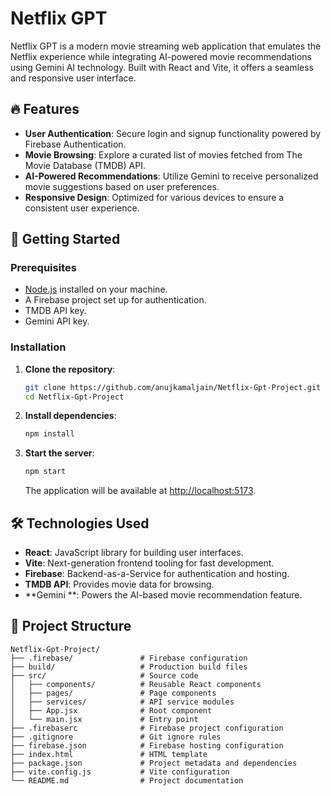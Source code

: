 # Netflix GPT

Netflix GPT is a modern movie streaming web application that emulates the Netflix experience while integrating AI-powered movie recommendations using Gemini AI technology. Built with React and Vite, it offers a seamless and responsive user interface.

## 🔥 Features

- **User Authentication**: Secure login and signup functionality powered by Firebase Authentication.
- **Movie Browsing**: Explore a curated list of movies fetched from The Movie Database (TMDB) API.
- **AI-Powered Recommendations**: Utilize Gemini to receive personalized movie suggestions based on user preferences.
- **Responsive Design**: Optimized for various devices to ensure a consistent user experience.

## 🚀 Getting Started

### Prerequisites

- [Node.js](https://nodejs.org/) installed on your machine.
- A Firebase project set up for authentication.
- TMDB API key.
- Gemini API key.

### Installation

1. **Clone the repository**:

   ```bash
   git clone https://github.com/anujkamaljain/Netflix-Gpt-Project.git
   cd Netflix-Gpt-Project
   ```


2. **Install dependencies**:

   ```bash
   npm install
   ```

3. **Start the server**:

   ```bash
   npm start
   ```


   The application will be available at [http://localhost:5173](http://localhost:5173).

## 🛠️ Technologies Used

- **React**: JavaScript library for building user interfaces.
- **Vite**: Next-generation frontend tooling for fast development.
- **Firebase**: Backend-as-a-Service for authentication and hosting.
- **TMDB API**: Provides movie data for browsing.
- **Gemini **: Powers the AI-based movie recommendation feature.

## 📁 Project Structure


```plaintext
Netflix-Gpt-Project/
├── .firebase/               # Firebase configuration
├── build/                   # Production build files
├── src/                     # Source code
│   ├── components/          # Reusable React components
│   ├── pages/               # Page components
│   ├── services/            # API service modules
│   ├── App.jsx              # Root component
│   └── main.jsx             # Entry point
├── .firebaserc              # Firebase project configuration
├── .gitignore               # Git ignore rules
├── firebase.json            # Firebase hosting configuration
├── index.html               # HTML template
├── package.json             # Project metadata and dependencies
├── vite.config.js           # Vite configuration
└── README.md                # Project documentation
```
